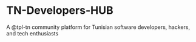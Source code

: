 # TN-Developers-HUB
A @tpl-tn community platform for Tunisian software developers, hackers, and tech enthusiasts
